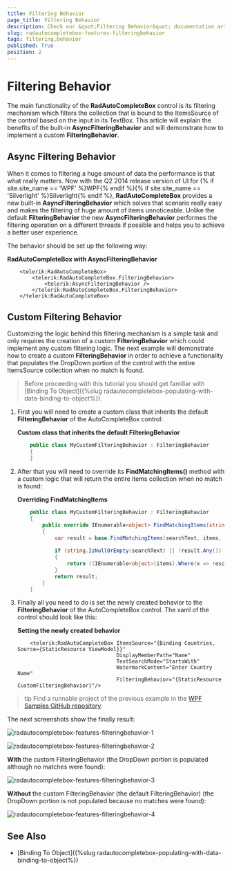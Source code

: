 ```yaml
---
title: Filtering Behavior
page_title: Filtering Behavior
description: Check our &quot;Filtering Behavior&quot; documentation article for the RadAutoCompleteBox {{ site.framework_name }} control.
slug: radautocompletebox-features-filteringbehavior
tags: filtering,behavior
published: True
position: 2
---
```


# Filtering Behavior

The main functionality of the __RadAutoCompleteBox__ control is its filtering mechanism which filters the collection that is bound to the ItemsSource of the control based on the input in its TextBox. This article will explain the benefits of the built-in __AsyncFilteringBehavior__ and will demonstrate how to implement a custom __FilteringBehavior__.

## Async Filtering Behavior

When it comes to filtering a huge amount of data the performance is that what really matters. Now with the Q2 2014 release version of UI for {% if site.site_name == 'WPF' %}WPF{% endif %}{% if site.site_name == 'Silverlight' %}Silverlight{% endif %}, __RadAutoCompleteBox__ provides a new built-in __AsyncFilteringBehavior__ which solves that scenario really easy and makes the filtering of huge amount of items unnoticeable. Unlike the default __FilteringBehavior__ the new __AsyncFilteringBehavior__ performes the filtering operation on a different threads if possible and helps you to achieve a better user experience.

The behavior should be set up the following way:

__RadAutoCompleteBox with AsyncFilteringBehavior__

```XAML
	<telerik:RadAutoCompleteBox>
		<telerik:RadAutoCompleteBox.FilteringBehavior>
			<telerik:AsyncFilteringBehavior />
		</telerik:RadAutoCompleteBox.FilteringBehavior>
	</telerik:RadAutoCompleteBox>
```

## Custom Filtering Behavior

Customizing the logic behind this filtering mechanism is a simple task and only requires the creation of a custom __FilteringBehavior__ which could implement any custom filtering logic. The next example will demonstrate how to create a custom __FilteringBehavior__ in order to achieve a functionality that populates the DropDown portion of the control with the entire ItemsSource collection when no match is found.

>Before proceeding with this tutorial you should get familiar with [Binding To Object]({%slug radautocompletebox-populating-with-data-binding-to-object%}).

1. First you will need to create a custom class that inherits the default __FilteringBehavior__ of the AutoCompleteBox control:

	__Custom class that inherits the default FilteringBehavior__

	```C#
		public class MyCustomFilteringBehavior : FilteringBehavior
		{
		}
	```

1. After that you will need to override its __FindMatchingItems()__ method with a custom logic that will return the entire items collection when no match is found:

	__Overriding FindMatchingItems__

	```C#
		public class MyCustomFilteringBehavior : FilteringBehavior
		{
			public override IEnumerable<object> FindMatchingItems(string searchText, IList items, IEnumerable<object> escapedItems, string textSearchPath, TextSearchMode textSearchMode)
			{
				var result = base.FindMatchingItems(searchText, items, escapedItems, textSearchPath, textSearchMode) as IEnumerable<object>;
		 
				if (string.IsNullOrEmpty(searchText) || !result.Any())
				{
					return ((IEnumerable<object>)items).Where(x => !escapedItems.Contains(x));
				}
				return result;
			}
		}
	```

1. Finally all you need to do is set the newly created behavior to the __FilteringBehavior__ of the AutoCompleteBox control. The xaml of the control should look like this:

	__Setting the newly created behavior__

	```XAML
		<telerik:RadAutoCompleteBox ItemsSource="{Binding Countries, Source={StaticResource ViewModel}}"
									DisplayMemberPath="Name" 
									TextSearchMode="StartsWith"
									WatermarkContent="Enter Country Name"
									FilteringBehavior="{StaticResource CustomFilteringBehavior}"/>
	```

>tip Find a runnable project of the previous example in the [WPF Samples GitHub repository](https://github.com/telerik/xaml-sdk/tree/master/AutoCompleteBox/NoMatchFilteringBehavior).

The next screenshots show the finally result:

![radautocompletebox-features-filteringbehavior-1](images/radautocompletebox-features-filteringbehavior-1.png)

![radautocompletebox-features-filteringbehavior-2](images/radautocompletebox-features-filteringbehavior-2.png)

__With__ the custom FilteringBehavior (the DropDown portion is populated although no matches were found):

![radautocompletebox-features-filteringbehavior-3](images/radautocompletebox-features-filteringbehavior-3.png)

__Without__ the custom FilteringBehavior (the default FilteringBehavior) (the DropDown portion is not populated because no matches were found):

![radautocompletebox-features-filteringbehavior-4](images/radautocompletebox-features-filteringbehavior-4.png)

## See Also

 * [Binding To Object]({%slug radautocompletebox-populating-with-data-binding-to-object%})
